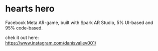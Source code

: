 # hearts hero

Facebook Meta AR-game, built with Spark AR Studio, 5% UI-based and 95% code-based.

chek it out here:  
https://www.instagram.com/danisvaliev001/
